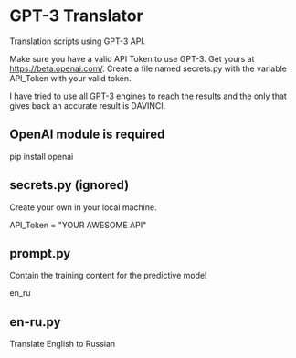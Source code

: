 # GPT-3 Translator
Translation scripts using GPT-3 API.

Make sure you have a valid API Token to use GPT-3. Get yours at https://beta.openai.com/.
Create a file named secrets.py with the variable API_Token with your valid token.

I have tried to use all GPT-3 engines to reach the results and the only that gives back an accurate result is DAVINCI.

## OpenAI module is required
pip install openai

## secrets.py (ignored)
Create your own in your local machine.

API_Token = "YOUR AWESOME API"

## prompt.py
Contain the training content for the predictive model

en_ru

## en-ru.py
Translate English to Russian
